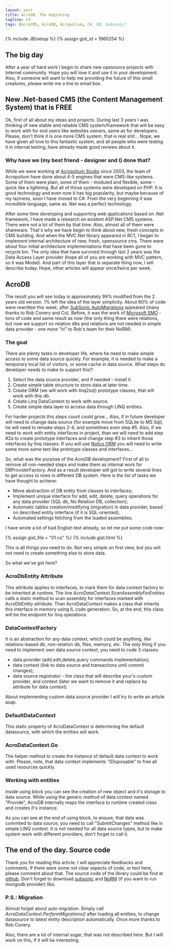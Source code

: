 ```yaml
--- 
layout: post
title: AcroDB. The beginning
tagline: C#
tags: [AcroCMS, AcroDB, Acropolium, C#, DB, Subsonic]
---
```

{% include JB/setup %}
{% assign gist_id = 1960254 %}

## The big day

After a year of hard work I begin to share new opesource projects with Internet community. Hope you will love it and use it in your development. Also, if someone will want to help me providing the future of this small creatures, please write me a line to email box.

## New .Net-based CMS (the Content Management System) that is FREE

Ok, first of all about my ideas and projects. During last 3 years I was thinking of new stable and reliable CMS system/framework that will be easy to work with for end users like websites owners, same as for developers. Please, don't think it is one more CMS system, that is real shit... Nope, we have given all love to this fantastic system, and all people who were testing it in internal testing, have already made good reviews about it.

### Why have we (my best friend - designer and I) done that?

While we were working at <a class="offsite-link-inline" href="http://www.acropolium.com/" target="_blank">Acropolium Studio</a> since 2003, the team of Acropolium have done about 4-5 engines that were CMS-like systems. Some of them were plain, some of them - moduled and flexible, some - quick like a lightning. But all of those systems were developed on PHP. It is good technology and even now it has big popularity, but maybe because of my laziness, soon I have moved to C#. From the very beginning it was incredible language, same as .Net was a perfect technology.

After some time developing and supporting web applications based on .Net framework, I have made a research on existent ASP.Net CMS systems. There were not a lot of them by that time. Also, almost all of them were shareware. That's why we have begin to think about new, fresh concepts in CMS building. And when the MVC.Net library appeared in RC1, I began to implement internal architecture of new, fresh, opensource cms. There were about four initial architecture implementations that have been gone to recycle bin. The only idea that have survived through last 2 years was the Data Access Layer provider (hope all of you are working with MVC pattern, so it was Model). And part of this layer that is separate thing now, I will describe today. Hope, other articles will appear once/twice per week.

## AcroDB

The result you will see today is approximately 99% modified from the 2 years old version. 1% left the idea of the layer simplicity. About 60% of code were rewritten this week, after <a class="offsite-link-inline" href="http://blog.wekeroad.com/2010/03/15/subsonic-migrations-without-subsonic" target="_blank">SubSonic AutoMigrations</a> appeared (many thanks to Rob Conery and Co). Before, it was the work of <a class="offsite-link-inline" href="http://msdn.microsoft.com/en-us/library/ms162169.aspx" target="_blank">Microsoft SMO</a> - tons of code and same result as now (the only thing there were relations, but now we support no relation dbs and relations are not needed in simple data provider - one more "hi" to Rob's team for their NoRM).

### The goal

There are plenty tasks in developer life, where he need to make simple access to some data source quickly. For example, it is needed to make a temporary local list of visitors, or some cache in data source. What steps do developer needs to make to support this?:

<ol>
	<li>Select the data source provider, and if needed - install it.</li>
	<li>Create simple table structure to store data at later time.</li>
	<li>Create ORM (we will work with linq2sql) prototype classes, that will work with this db.</li>
	<li>Create Linq DataContext to work with source.</li>
	<li>Create simple data layer to access data through LINQ entities.</li>
</ol>

For harder projects this steps count could grow... Also, if in future developer will need to change data source (for example move from SQLite to MS Sql), he will need to remake steps 2-4, and sometimes even step #5. Also, if we need to work with entity interfaces in project, than we will need to add step #2a to create prototype interfaces and change step #3 to inherit those interfaces by linq classes. If you will use <a class="offsite-link-inline" href="http://www.nolics.net/Main.aspx?topic=default" target="_blank">Nolics ORM</a> you will need to write some more same text like prototype classes and interfaces...

So, what was the purpose of the AcroDB development? First of all to remove all non-needed steps and make them as internal work for DBProviderFactory. And as a result developer will got to write several lines to get access to rows in different DB system. Here is the list of tasks we have thought to achieve:

<ul>
	<li>Move abstraction of DB entity from classes to interfaces;</li>
	<li>Implement unique interface for add, edit, delete, query operations for any data provider (SQL db, No Relation DB, collection);</li>
	<li>Automatic tables creation/modifying (migration) in data provider, based on described entity interface (if it is SQL-oriented);</li>
	<li>Automated settings fetching from the loaded assemblies.</li>
</ul>

I have wrote a lot of bad English text already, so let me put some code now:

{% assign gist_file = "01.cs" %}
{% include gist.html %}

This is all things you need to do. Not very simple on first view, but you will not need to create something else to store data.

So what we've got here?

### AcroDbEntity Attribute

This attribute applies to interfaces, to mark them for data context factory to be inherited at runtime. The line <em>AcroDataContext.ScanAssemblyForEntities</em> calls a static method to scan assembly for interfaces marked with AcroDbEntity attribute. Than AcroDataContext makes a class that inherits this interface in memory using IL code generation. So, at the end, this class will be the endpoint for linq operations.

### DataContextFactory

It is an abstraction for any data context, which could be anything, like relations-based db, non-relation db, files, memory, etc. The only thing if you need to implement own data source context, you need to code 3 classes:

<ul>
	<li>data provider (add,edit,delete,query commands implementation);</li>
	<li>data context (link to data source and transactions until commit changes);</li>
	<li>data source registrator - the class that will describe your's custom provider, and context (later we want to remove it and replace by attribute for data context).</li>
</ul>

About implementing custom data source provider I will try to write an article asap.

### DefaultDataContext

This static property of AcroDataContext is determining the default datasource, with which the entities will work.

### AcroDataContext.Go

The helper method to create the instance of default data context to work with. Please, note, that data context implements "IDisposable" to free all used resources quickly.

### Working with entities
Inside using block you can see the creation of new object and it's storage to data source. While using the generic method of data context named "Provide", AcroDB internally maps the interface to runtime created class and creates it's instance.

As you can see at the end of using block, to ensure, that data was commited to data source, you need to call "SubmitChanges" method like in simple LINQ context. It is not needed for all data source types, but to make system work with different providers, don't forget to call it.

## The end of the day. Source code

Thank you for reading this article. I will appreciate feedbacks and comments. If there were some not clear aspects of code, or text here, please comment about that. The source code of the library could be find at <a class="offsite-link-inline" title="Go to Github" href="http://github.com/ioleksiy/AcroDB" target="_blank">github</a>. Don't forget to download <a class="offsite-link-inline" href="http://github.com/subsonic/SubSonic-3.0" target="_blank">subsonic</a> and <a class="offsite-link-inline" href="http://github.com/atheken/NoRM" target="_blank">NoRM</a> (if you want to run mongodb provider) libs.

### P.S.: Migration

Almost forget about auto migration. Simply call <em>AcroDataContext.PerformMigrations()</em> after loading all entities, to change datasource to latest entity description automatically. Once more thanks to Rob Conery.

Also, there are a lot of internal sugar, that was not described here. But I will work on this, if it will be interesting.